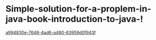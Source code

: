 # Simple-solution-for-a-proplem-in-java-book-introduction-to-java-!
[a994830e-7648-4ad6-a480-63959d0f943f](https://user-images.githubusercontent.com/59685761/161851137-77ee70f7-200f-4697-bcf0-037f51d8e768.jpg)
